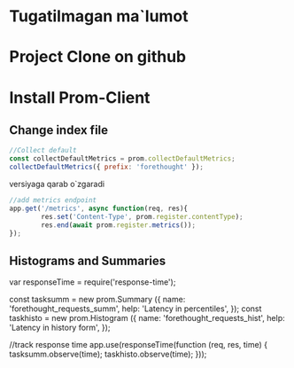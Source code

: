 # Tugatilmagan ma`lumot
# Project Clone on github
# Install Prom-Client
## Change index file
```js
//Collect default
const collectDefaultMetrics = prom.collectDefaultMetrics;
collectDefaultMetrics({ prefix: 'forethought' });
```

versiyaga qarab o`zgaradi
```js
//add metrics endpoint 
app.get('/metrics', async function(req, res){
        res.set('Content-Type', prom.register.contentType);
        res.end(await prom.register.metrics());
});
```

## Histograms and Summaries
var responseTime = require('response-time');

const tasksumm = new prom.Summary ({
name: 'forethought_requests_summ',
help: 'Latency in percentiles',
});
const taskhisto = new prom.Histogram ({
name: 'forethought_requests_hist',
help: 'Latency in history form',
});


//track response time
app.use(responseTime(function (req, res, time) {
        tasksumm.observe(time);
        taskhisto.observe(time);
}));



